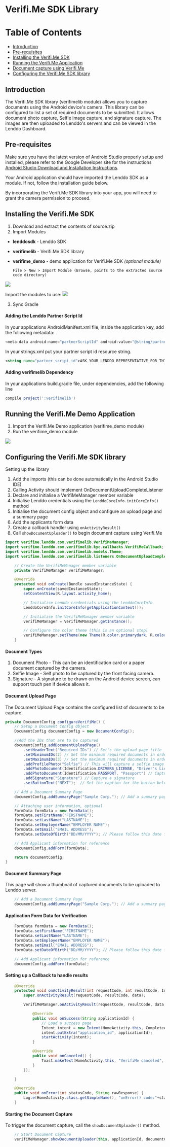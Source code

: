 # Verifi.Me SDK Library

Table of Contents
=================
  * [Introduction](#introduction)
  * [Pre-requisites](#pre-requisites)
  * [Installing the Verifi.Me SDK](#installing-the-verifime-sdk)
  * [Running the Verifi.Me Application](#running-the-demo-applications)
  * [Document capture using Verifi.Me](#document-capture-using-verifi_me)
  * [Configuring the Verifi.Me SDK library](#configuring-the-verifime-sdk-library)

## Introduction
The Verifi.Me SDK library (verifimelib module) allows you to capture documents using the Android device's camera. This library can be configured to list a set of required documents to be submitted. It allows document photo capture, Selfie image capture, and signature capture. The images are then uploaded to Lenddo's servers and can be viewed in the Lenddo Dashboard.

## Pre-requisites
Make sure you have the latest version of Android Studio properly setup and installed, please refer to the Google Developer site for the instructions [Android Studio Download and Installation Instructions](https://developer.android.com/studio/index.html).

Your Android application should have imported the Lenddo SDK as a module. If not, follow the installation guide below.

By incorporating the Verifi.Me SDK library into your app, you will need to grant the camera permission to proceed.

## Installing the Verifi.Me SDK

1. Download and extract the contents of source.zip
2. Import Modules

 + **lenddosdk** - Lenddo SDK
 + **verifimelib** - Verifi.Me SDK library
 + **verifime_demo** - demo application for Verifi.Me SDK _(optional module)_

       File > New > Import Module (Browse, points to the extracted source code directory)
![](https://github.com/Lenddo/android-lenddo/blob/master/wiki/file_new_import-module.png)
       
 Import the modules to use:
![](https://github.com/Lenddo/android-lenddo/blob/master/wiki/import_selected_modules.png)

3. Sync Gradle



#### Adding the Lenddo Partner Script Id

In your applications AndroidManifest.xml file, inside the application key, add the following metadata:

```gradle
<meta-data android:name="partnerScriptId" android:value="@string/partner_script_id" />
```

In your strings.xml put your partner script id resource string.

```xml
<string name="partner_script_id">ASK_YOUR_LENDDO_REPRESENTATIVE_FOR_THIS_VALUE</string>
```

#### Adding verifimelib Dependency

In your applications build.gradle file, under dependencies, add the following line

```gradle
compile project(':verifimelib')
```

## Running the Verifi.Me Demo Application

1. Import the Verifi.Me Demo application (verifime_demo module)
2. Run the verifime_demo module

![](https://github.com/Lenddo/android-lenddo/blob/master/wiki/run_demo_app.png)

## Configuring the Verifi.Me SDK library

Setting up the library
1. Add the imports (this can be done automatically in the Android Studio IDE)
2. Calling Activity should implement OnDocumentUploadCompleteListener
3. Declare and initialise a VerifiMeManager member variable
4. Initialise Lenddo credentials using the `LenddoCoreInfo.initCoreInfo()` method
5. Initialise the document config object and configure an upload page and a summary page
6. Add the applicants form data
7. Create a callback handler using `onActivityResult()`
8. Call `showDocumentUploader()` to begin document capture using Verifi.Me


```java
import verifime.lenddo.com.verifimelib.VerifiMeManager;
import verifime.lenddo.com.verifimelib.kyc.callbacks.VerifiMeCallback;
import verifime.lenddo.com.verifimelib.models.Theme;
import verifime.lenddo.com.verifimelib.listeners.OnDocumentUploadCompleteListener;

    // Create the VerifiMeManager member variable
    private VerifiMeManager verifiMeManager;

    @Override
    protected void onCreate(Bundle savedInstanceState) {
        super.onCreate(savedInstanceState);
        setContentView(R.layout.activity_home);

        // Initialise Lenddo credentials using the LenddoCoreInfo
        LenddoCoreInfo.initCoreInfo(getApplicationContext());

        // Initialise the VerifiMeManager member variable
        verifiMeManager = VerifiMeManager.getInstance();

        // Configure the color theme (this is an optional step)
        verifiMeManager.setTheme(new Theme(R.color.primarydark, R.color.primary, R.color.accent));
    }
```

#### Document Types
1. Document Photo - This can be an identification card or a paper document captured by the camera.
2. Selfie Image - Self photo to be captured by the front facing camera.
3. Signature - A signature to be drawn on the Android device screen, can support touch pen if device allows it.

#### Document Upload Page
The Document Upload Page contains the configured list of documents to be capture.
```java
private DocumentConfig configureVerifiMe() {
    // Setup a Document Config Object
    DocumentConfig documentConfig = new DocumentConfig();

    //Add the IDs that are to be captured
    documentConfig.addDocumentUploadPage()
        .setHeaderText("Required IDs") // Set's the upload page title
        .setMinimumIDs(2) // Set the minimum required documents in order to proceed (optional)
        .setMaximumIDs(3) // Set the maximum required documents in order to proceed (optional)
        .addProfilePhoto("Selfie") // This will capture a selfie image using the front camera
        .addPhotoDocument(Identification.DRIVERS_LICENSE, "Driver's License") // Capture an identification card
        .addPhotoDocument(Identification.PASSPORT, "Passport") // Capture a paper document
        .addSignature("Signature") // Capture a signature
        .setButtonText("NEXT");  // Set the caption for the button below the page

    // Add a Document Summary Page
    documentConfig.addSummaryPage("Sample Corp."); // Add a summary page with the given title

    // Attaching user information, optional
    FormData formData = new FormData();
    formData.setFirstName("FIRSTNAME");
    formData.setLastName("LASTNAME");
    formData.setEmployerName("EMPLOYER NAME");
    formData.setEmail("EMAIL ADDRESS");
    formData.setDateOfBirth("DD/MM/YYYY"); // Please follow this date format

    // Add Applicant information for reference
    documentConfig.addForm(formData);

    return documentConfig;
}
```

#### Document Summary Page
This page will show a thumbnail of captured documents to be uploaded to Lenddo server.
```java
    // Add a Document Summary Page
    documentConfig.addSummaryPage("Sample Corp."); // Add a summary page with the given title
```

#### Application Form Data for Verification
```java
    FormData formData = new FormData();
    formData.setFirstName("FIRSTNAME");
    formData.setLastName("LASTNAME");
    formData.setEmployerName("EMPLOYER NAME");
    formData.setEmail("EMAIL ADDRESS");
    formData.setDateOfBirth("DD/MM/YYYY"); // Please follow this date format

    // Add Applicant information for reference
    documentConfig.addForm(formData);
```

#### Setting up a Callback to handle results
```java
    @Override
    protected void onActivityResult(int requestCode, int resultCode, Intent data) {
        super.onActivityResult(requestCode, resultCode, data);

        VerifiMeManager.onActivityResult(requestCode, resultCode, data, new VerifiMeCallback() {

            @Override
            public void onSuccess(String applicationId) {
                // Load a success page
                Intent intent = new Intent(HomeActivity.this, CompleteActivity.class);
                intent.putExtra("application_id", applicationId);
                startActivity(intent);
            }

            @Override
            public void onCanceled() {
                Toast.makeText(HomeActivity.this, "VerifiMe canceled", Toast.LENGTH_LONG).show();
            }
        });

    }

    @Override
    public void onError(int statusCode, String rawResponse) {
        Log.e(HomeActivity.class.getSimpleName(), "onError() code:"+statusCode+" response:"+rawResponse);
    }
```

#### Starting the Document Capture

To trigger the document capture, call the `showDocumentUploader()` method. 

```java
    // Start Document Capture
    verifiMeManager.showDocumentUploader(this, applicationId, documentConfig, this);
```

